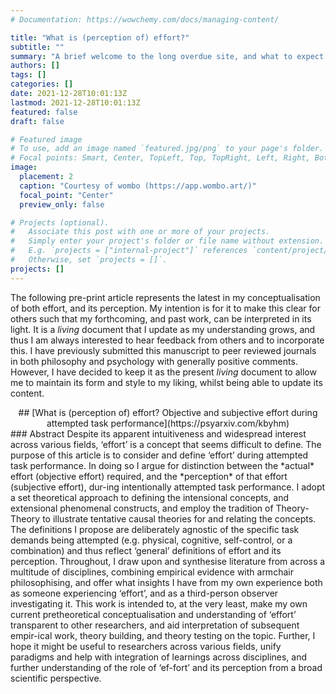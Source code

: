 ```yaml
---
# Documentation: https://wowchemy.com/docs/managing-content/

title: "What is (perception of) effort?"
subtitle: ""
summary: "A brief welcome to the long overdue site, and what to expect from it going forwards"
authors: []
tags: []
categories: []
date: 2021-12-28T10:01:13Z
lastmod: 2021-12-28T10:01:13Z
featured: false
draft: false

# Featured image
# To use, add an image named `featured.jpg/png` to your page's folder.
# Focal points: Smart, Center, TopLeft, Top, TopRight, Left, Right, BottomLeft, Bottom, BottomRight.
image:
  placement: 2
  caption: "Courtesy of wombo (https://app.wombo.art/)"
  focal_point: "Center"
  preview_only: false

# Projects (optional).
#   Associate this post with one or more of your projects.
#   Simply enter your project's folder or file name without extension.
#   E.g. `projects = ["internal-project"]` references `content/project/deep-learning/index.md`.
#   Otherwise, set `projects = []`.
projects: []
---
```


The following pre-print article represents the latest in my conceptualisation of both effort, and its perception. My intention is for it to make this clear for others such that my forthcoming, and past work, can be interpreted in its light. It is a *living* document that I update as my understanding grows, and thus I am always interested to hear feedback from others and to incorporate this. I have previously submitted this manuscript to peer reviewed journals in both philosophy and psychology with generally positive comments. However, I have decided to keep it as the present *living* document to allow me to maintain its form and style to my liking, whilst being able to update its content. 

<div align="center">
## [What is (perception of) effort? Objective and subjective effort during attempted task performance](https://psyarxiv.com/kbyhm) 

<div align="left">
### Abstract
Despite its apparent intuitiveness and widespread interest across various fields, ‘effort’ is a concept that seems difficult to define. The purpose of this article is to consider and define ‘effort’ during attempted task performance. In doing so I argue for distinction between the *actual* effort (objective effort) required, and the *perception* of that effort (subjective effort), dur-ing intentionally attempted task performance. I adopt a set theoretical approach to defining the intensional concepts, and extensional phenomenal constructs, and employ the tradition of Theory-Theory to illustrate tentative causal theories for and relating the concepts. The definitions I propose are deliberately agnostic of the specific task demands being attempted (e.g. physical, cognitive, self-control, or a combination) and thus reflect ‘general’ definitions of effort and its perception. Throughout, I draw upon and synthesise literature from across a multitude of disciplines, combining empirical evidence with armchair philosophising, and offer what insights I have from my own experience both as someone experiencing ‘effort’, and as a third-person observer investigating it. This work is intended to, at the very least, make my own current pretheoretical conceptualisation and understanding of ‘effort’ transparent to other researchers, and aid interpretation of subsequent empir-ical work, theory building, and theory testing on the topic. Further, I hope it might be useful to researchers across various fields, unify paradigms and help with integration of learnings across disciplines, and further understanding of the role of ‘ef-fort’ and its perception from a broad scientific perspective. 
